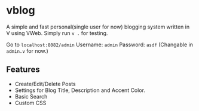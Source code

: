 # vblog

A simple and fast personal(single user for now) blogging system written in V using VWeb.
Simply run `v .` for testing.

Go to `localhost:8082/admin`
Username: `admin`
Password: `asdf`
(Changable in `admin.v` for now.)

## Features
- Create/Edit/Delete Posts
- Settings for Blog Title, Description and Accent Color.
- Basic Search
- Custom CSS
